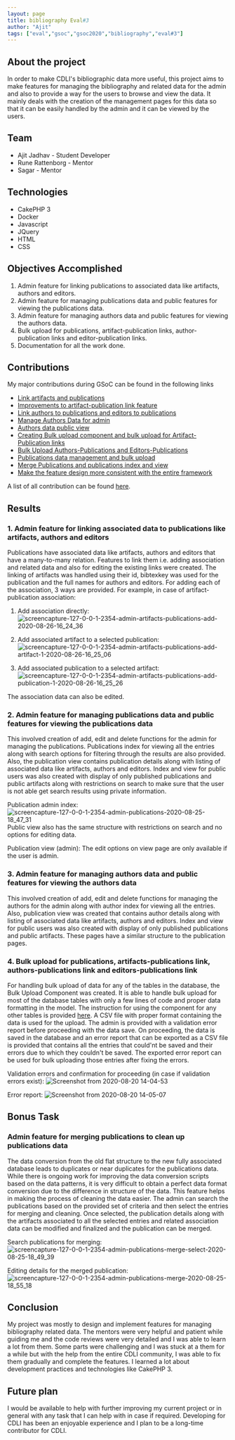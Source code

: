 ```yaml
---
layout: page
title: bibliography Eval#3
author: "Ajit"
tags: ["eval","gsoc","gsoc2020","bibliography","eval#3"]
---
```


## About the project
In order to make CDLI's bibliographic data more useful, this project aims to make features for managing the bibliography and related data for the admin and also to provide a way for the users to browse and view the data.
It mainly deals with the creation of the management pages for this data so that it can be easily handled by the admin and it can be viewed by the users.

## Team
- Ajit Jadhav - Student Developer
- Rune Rattenborg - Mentor
- Sagar - Mentor

## Technologies
- CakePHP 3
- Docker
- Javascript
- JQuery
- HTML
- CSS

## Objectives Accomplished
1. Admin feature for linking publications to associated data like artifacts, authors and editors.
2. Admin feature for managing publications data and public features for viewing the publications data.
3. Admin feature for managing authors data and public features for viewing the authors data.
4. Bulk upload for publications, artifact-publication links, author-publication links and editor-publication links.
5. Documentation for all the work done.

## Contributions
My major contributions during GSoC can be found in the following links

- [Link artifacts and publications](https://gitlab.com/cdli/framework/-/merge_requests/122)
- [Improvements to artifact-publication link feature](https://gitlab.com/cdli/framework/-/merge_requests/153)
- [Link authors to publications and editors to publications](https://gitlab.com/cdli/framework/-/merge_requests/123)
- [Manage Authors Data for admin](https://gitlab.com/cdli/framework/-/merge_requests/128)
- [Authors data public view](https://gitlab.com/cdli/framework/-/merge_requests/131)
- [Creating Bulk upload component and bulk upload for Artifact-Publication links](https://gitlab.com/cdli/framework/-/merge_requests/136)
- [Bulk Upload Authors-Publications and Editors-Publications](https://gitlab.com/cdli/framework/-/merge_requests/143)
- [Publications data management and bulk upload](https://gitlab.com/cdli/framework/-/merge_requests/157)
- [Merge Publications and publications index and view](https://gitlab.com/cdli/framework/-/merge_requests/166)
- [Make the feature design more consistent with the entire framework](https://gitlab.com/cdli/framework/-/merge_requests/182)

A list of all contribution can be found [here](https://gitlab.com/cdli/framework/-/merge_requests?scope=all&utf8=%E2%9C%93&state=merged&author_username=ajit_jadhav).

## Results

### 1. Admin feature for linking associated data to publications like artifacts, authors and editors

Publications have associated data like artifacts, authors and editors that have a many-to-many relation. Features to link them i.e. adding association and related data and also for editing the existing links were created. The linking of artifacts was handled using their id, bibtexkey was used for the publication and the full names for authors and editors. For adding each of the association, 3 ways are provided. 
For example, in case of artifact-publication association:

1. Add association directly:
![screencapture-127-0-0-1-2354-admin-artifacts-publications-add-2020-08-26-16_24_36](https://user-images.githubusercontent.com/35206075/91298598-f0064780-e7bd-11ea-86e7-f0a1b4f2f100.png)

2. Add associated artifact to a selected publication:
![screencapture-127-0-0-1-2354-admin-artifacts-publications-add-artifact-1-2020-08-26-16_25_06](https://user-images.githubusercontent.com/35206075/91298560-e086fe80-e7bd-11ea-9931-2b85c4721159.png)

3. Add associated publication to a selected artifact:
![screencapture-127-0-0-1-2354-admin-artifacts-publications-add-publication-1-2020-08-26-16_25_26](https://user-images.githubusercontent.com/35206075/91298557-df55d180-e7bd-11ea-9c44-f97ebf5e460e.png)

The association data can also be edited.

### 2. Admin feature for managing publications data and public features for viewing the publications data
This involved creation of add, edit and delete functions for the admin for managing the publications. Publications index for viewing all the entries along with search options for filtering through the results are also provided. Also, the publication view contains publication details along with listing of associated data like artifacts, authors and editors. Index and view for public users was also created with display of only published publications and public artifacts along with restrictions on search to make sure that the user is not able get search results using private information.

Publication admin index:
![screencapture-127-0-0-1-2354-admin-publications-2020-08-25-18_47_31](https://user-images.githubusercontent.com/35206075/91299370-1ed0ed80-e7bf-11ea-9890-767c7549e999.png)
Public view also has the same structure with restrictions on search and no options for editing data.

Publication view (admin):
<TBA>
The edit options on view page are only available if the user is admin.

### 3. Admin feature for managing authors data and public features for viewing the authors data
This involved creation of add, edit and delete functions for managing the authors for the admin along with author index for viewing all the entries. Also, publication view was created that contains author details along with listing of associated data like artifacts, authors and editors. Index and view for public users was also created with display of only published publications and public artifacts. These pages have a similar structure to the publication pages.

### 4. Bulk upload for publications, artifacts-publications link, authors-publications link and editors-publications link
For handling bulk upload of data for any of the tables in the database, the Bulk Upload Component was created. It is able to handle bulk upload for most of the database tables with only a few lines of code and proper data formatting in the model. The instruction for using the component for any other tables is provided [here](#).
A CSV file with proper format containing the data is used for the upload. The admin is provided with a validation error report before proceeding with the data save. On proceeding, the data is saved in the database and an error report that can be exported as a CSV file is provided that contains all the entries that could'nt be saved and their errors due to which they couldn't be saved. The exported error report can be used for bulk uploading those entries after fixing the errors.

Validation errors and confirmation for proceeding (in case if validation errors exist):
![Screenshot from 2020-08-20 14-04-53](https://user-images.githubusercontent.com/35206075/91298829-54c1a200-e7be-11ea-84c8-529466af3531.png)

Error report:
![Screenshot from 2020-08-20 14-05-07](https://user-images.githubusercontent.com/35206075/91298835-568b6580-e7be-11ea-8781-19a754f632af.png)

## Bonus Task

### Admin feature for merging publications to clean up publications data

The data conversion from the old flat structure to the new fully associated database leads to duplicates or near duplicates for the publications data. While there is ongoing work for improving the data conversion scripts based on the data patterns, it is very difficult to obtain a perfect data format conversion due to the difference in structure of the data. This feature helps in making the process of cleaning the data easier. The admin can search the publications based on the provided set of criteria and then select the entries for merging and cleaning. Once selected, the publication details along with the artifacts associated to all the selected entries and related association data can be modified and finalized and the publication can be merged.

Search publications for merging:
![screencapture-127-0-0-1-2354-admin-publications-merge-select-2020-08-25-18_49_39](https://user-images.githubusercontent.com/35206075/91299039-a79b5980-e7be-11ea-9b34-73e3b343e4b1.png)

Editing details for the merged publication:
![screencapture-127-0-0-1-2354-admin-publications-merge-2020-08-25-18_55_18](https://user-images.githubusercontent.com/35206075/91299036-a5d19600-e7be-11ea-9094-f10ec96d8bb0.png)

## Conclusion

My project was mostly to design and implement features for managing bibliography related data. The mentors were very helpful and patient while guiding me and the code reviews were very detailed and I was able to learn a lot from them. Some parts were challenging and I was stuck at a them for a while but with the help from the entire CDLI community, I was able to fix them gradually and complete the features.
I learned a lot about development practices and technologies like CakePHP 3.

## Future plan

I would be available to help with further improving my current project or in general with any task that I can help with in case if required. Developing for CDLI has been an enjoyable experience and I plan to be a long-time contributor for CDLI.


 
 



